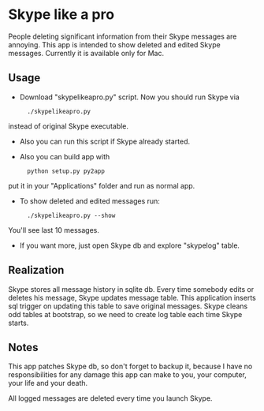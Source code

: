 Skype like a pro
================
People deleting significant information from their Skype messages are annoying.
This app is intended to show deleted and edited Skype messages.
Currently it is available only for Mac.

Usage
----------------
* Download "skypelikeapro.py" script. Now you should run Skype via

        ./skypelikeapro.py
instead of original Skype executable.

* Also you can run this script if Skype already started.

* Also you can build app with

        python setup.py py2app
put it in your "Applications" folder and run as normal app.

* To show deleted and edited messages run:

        ./skypelikeapro.py --show
You'll see last 10 messages.
* If you want more, just open Skype db and explore "skypelog" table.

Realization
----------------
Skype stores all message history in sqlite db. Every time somebody edits or deletes
his message, Skype updates message table. This application inserts sql trigger
on updating this table to save original messages.
Skype cleans odd tables at bootstrap, so we need to create log table each time Skype starts.

Notes
----------------
This app patches Skype db, so don't forget to backup it, because I have no
responsibilities for any damage this app can make to you, your computer, your life and your death.

All logged messages are deleted every time you launch Skype.
